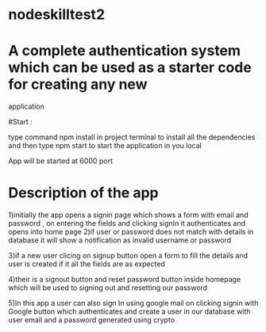 # nodeskilltest2


# A complete authentication system which can be used as a starter code for creating any new
application


#Start :

type command npm install in project terminal to install all the dependencies and then type npm start  to start the application in you local

App will be started at 6000 port




# Description of the app

1)initially the app opens a signin page which shows a form with email and password , on entering the fields and clicking signIn it authenticates and opens into home page
2)if user or password does not match with details in database it will show a notification as invalid username or password

3)if a new user clicing on signup button open a form to fill the details and user is created if it all the fields are as expected

4)their is a signout button and reset password button inside homepage which will be used to signing out and resetting our password

5)In this app a user can also sign In using google mail on clicking signin with Google button which authenticates and create a user in our database with user email and a password generated 
using crypto
